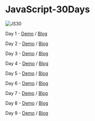 # JavaScript-30Days

![JS30](https://user-images.githubusercontent.com/47848363/62408642-73c32400-b5fe-11e9-81db-f76a14243ac9.png)

Day 1 - [Demo](https://misty1636.github.io/JavaScript-30Days/01%20-%20JavaScript%20Drum%20Kit/) / [Blog](https://medium.com/@Misty1636/javascript-30-day-1-3272b948c129)

Day 2 - [Demo](https://misty1636.github.io/JavaScript-30Days/02%20-%20JS%20and%20CSS%20Clock/) / [Blog](https://medium.com/@Misty1636/javascript-30-day-2-8d95b09cbb32)

Day 3 - [Demo](https://misty1636.github.io/JavaScript-30Days/03%20-%20CSS%20Variables/) / [Blog](https://medium.com/@Misty1636/javascript-30-day-3-b14ac5f95881)

Day 4 - [Demo](https://misty1636.github.io/JavaScript-30Days/04%20-%20Array%20Cardio%20Day%201/) / [Blog](https://medium.com/@Misty1636/javascript-30-day-4-d58ecce35ac1)

Day 5 - [Demo](https://misty1636.github.io/JavaScript-30Days/05%20-%20Flex%20Panel%20Gallery/) / [Blog](https://medium.com/@Misty1636/javascript-30-day-5-84df8bc66f8c)

Day 6 - [Demo](https://misty1636.github.io/JavaScript-30Days/06%20-%20Type%20Ahead/) / [Blog](https://medium.com/@Misty1636/javascript-30-day-6-103cacc8c722)

Day 7 - [Demo](https://misty1636.github.io/JavaScript-30Days/07%20-%20Array%20Cardio%20Day%202/) / [Blog](https://medium.com/@Misty1636/javascript-30-day-7-c61bad053654)

Day 8 - [Demo](https://misty1636.github.io/JavaScript-30Days/08%20-%20Fun%20with%20HTML5%20Canvas/) / [Blog](https://medium.com/@Misty1636/javascript-30-day-8-15d03dea0bcb)

Day 9 - [Demo](https://misty1636.github.io/JavaScript-30Days/09%20-%20Dev%20Tools%20Domination/) / [Blog](https://medium.com/@Misty1636/javascript-30-day-9-49500f9dfc4f)

